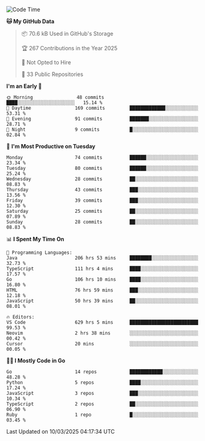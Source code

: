 <!--START_SECTION:thansetan-waka-->
![Code Time](http://img.shields.io/badge/Code%20Time-632%20hrs%203%20mins-blue)

**🐱 My GitHub Data** 

> 📦 70.6 kB Used in GitHub's Storage 
 > 
> 🏆 267 Contributions in the Year 2025
 > 
> 🚫 Not Opted to Hire
 > 
> 📜 33 Public Repositories 
 > 

**I'm an Early 🐤** 

```text
🌞 Morning                48 commits          ████░░░░░░░░░░░░░░░░░░░░░   15.14 % 
🌆 Daytime                169 commits         █████████████░░░░░░░░░░░░   53.31 % 
🌃 Evening                91 commits          ███████░░░░░░░░░░░░░░░░░░   28.71 % 
🌙 Night                  9 commits           █░░░░░░░░░░░░░░░░░░░░░░░░   02.84 % 
```

📅 **I'm Most Productive on Tuesday** 

```text
Monday                   74 commits          ██████░░░░░░░░░░░░░░░░░░░   23.34 % 
Tuesday                  80 commits          ██████░░░░░░░░░░░░░░░░░░░   25.24 % 
Wednesday                28 commits          ██░░░░░░░░░░░░░░░░░░░░░░░   08.83 % 
Thursday                 43 commits          ███░░░░░░░░░░░░░░░░░░░░░░   13.56 % 
Friday                   39 commits          ███░░░░░░░░░░░░░░░░░░░░░░   12.30 % 
Saturday                 25 commits          ██░░░░░░░░░░░░░░░░░░░░░░░   07.89 % 
Sunday                   28 commits          ██░░░░░░░░░░░░░░░░░░░░░░░   08.83 % 
```

📊 **I Spent My Time On** 

```text
💬 Programming Languages: 
Java                     206 hrs 53 mins     ████████░░░░░░░░░░░░░░░░░   32.73 % 
TypeScript               111 hrs 4 mins      ████░░░░░░░░░░░░░░░░░░░░░   17.57 % 
Go                       106 hrs 10 mins     ████░░░░░░░░░░░░░░░░░░░░░   16.80 % 
HTML                     76 hrs 59 mins      ███░░░░░░░░░░░░░░░░░░░░░░   12.18 % 
JavaScript               50 hrs 39 mins      ██░░░░░░░░░░░░░░░░░░░░░░░   08.01 % 

🔥 Editors: 
VS Code                  629 hrs 5 mins      █████████████████████████   99.53 % 
Neovim                   2 hrs 38 mins       ░░░░░░░░░░░░░░░░░░░░░░░░░   00.42 % 
Cursor                   20 mins             ░░░░░░░░░░░░░░░░░░░░░░░░░   00.05 % 
```

**🧑‍💻 I Mostly Code in Go** 

```text
Go                       14 repos            ████████████░░░░░░░░░░░░░   48.28 % 
Python                   5 repos             ████░░░░░░░░░░░░░░░░░░░░░   17.24 % 
JavaScript               3 repos             ███░░░░░░░░░░░░░░░░░░░░░░   10.34 % 
TypeScript               2 repos             ██░░░░░░░░░░░░░░░░░░░░░░░   06.90 % 
Ruby                     1 repo              █░░░░░░░░░░░░░░░░░░░░░░░░   03.45 % 
```

Last Updated on 10/03/2025 04:17:34 UTC
<!--END_SECTION:thansetan-waka-->